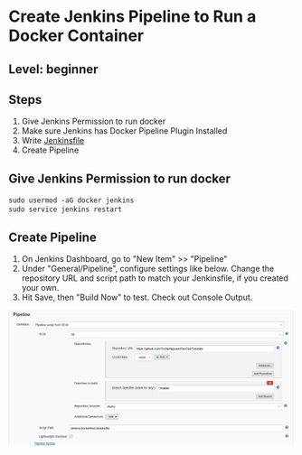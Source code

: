 # Create Jenkins Pipeline to Run a Docker Container
## Level: beginner

## Steps
  1. Give Jenkins Permission to run docker
  1. Make sure Jenkins has Docker Pipeline Plugin Installed
  1. Write [Jenkinsfile](/Jenkins/dockertest/Jenkinsfile)
  1. Create Pipeline
  
## Give Jenkins Permission to run docker
```
sudo usermod -aG docker jenkins
sudo service jenkins restart
```

## Create Pipeline
  1. On Jenkins Dashboard, go to "New Item" >> "Pipeline"
  1. Under "General/Pipeline", configure settings like below. Change the repository URL and script path to match your Jenkinsfile, if you created your own.
  1. Hit Save, then "Build Now" to test. Check out Console Output.

![Pipeline Setup](/Jenkins/dockertest/jenkinsdockerpipeline.PNG )
